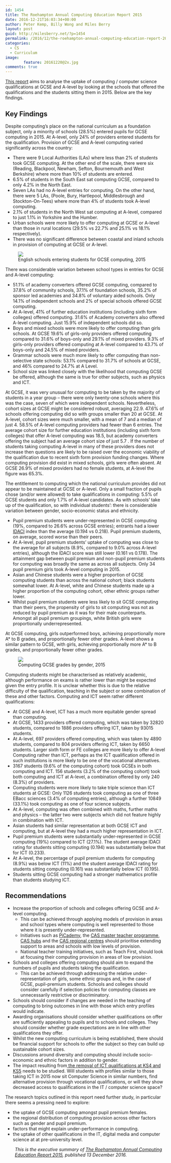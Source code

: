 ```yaml
---
id: 1454
title: The Roehampton Annual Computing Education Report 2015
date: 2016-12-21T16:03:34+00:00
author: Peter Kemp, Billy Wong and Miles Berry
layout: post
guid: http://milesberry.net/?p=1454
permalink: /2016/12/the-roehampton-annual-computing-education-report-2015/
categories:
  - CS
  - Curriculum
image:
        feature: 20161220@2x.jpg
comments: true
---
```

<p style="color: #1e1e1e;">
  <a href="http://bit.ly/TRACER15">This report</a> aims to analyse the uptake of computing / computer science qualifications at GCSE and A-level by looking at the schools that offered the qualifications and the students sitting them in 2015. Below are the key findings.
</p>

<h2 id="key-findings" style="color: #1e1e1e;">
  Key Findings
</h2>

<p style="color: #1e1e1e;">
  Despite computing’s place on the national curriculum as a foundation subject, only a minority of schools (28.5%) entered pupils for GCSE computing in 2015. At A-level, only 24% of providers entered students for the qualification. Provision of GCSE and A-level computing varied significantly across the country:
</p>

<ul style="color: #1e1e1e;">
  <li>
    There were 9 Local Authorities (LAs) where less than 2% of students took GCSE computing. At the other end of the scale, there were six (Reading, Blackpool, Newham, Sefton, Bournemouth and West Berkshire) where more than 10% of students are entered.
  </li>
  <li>
    6.5% of students in the South East sat computing GCSE, compared to only 4.2% in the North East.
  </li>
  <li>
    Seven LAs had no A-level entries for computing. On the other hand, there were 5 LAs, (Poole, Bury, Hartlepool, Middlesbrough and Stockton-On-Tees) where more than 4% of students took A-level computing.
  </li>
  <li>
    2.1% of students in the North West sat computing at A-level, compared to just 1.1% in Yorkshire and the Humber.
  </li>
  <li>
    Urban schools were more likely to offer computing at GCSE or A-level than those in rural locations (29.5% vs 22.7% and 25.1% vs 18.1% respectively).
  </li>
  <li>
    There was no significant difference between coastal and inland schools in provision of computing at GCSE or A-level.
  </li>
</ul>


  <figure>
	<img src="/wp-content/uploads/2016/12/Screen-Shot-2016-12-21-at-16.04.57.png">
 	<figcaption>English schools entering students for GCSE computing, 2015</figcaption>
 </figure>





<p style="color: #1e1e1e;">
  There was considerable variation between school types in entries for GCSE and A-level computing:
</p>

<ul style="color: #1e1e1e;">
  <li>
    51.1% of academy converters offered GCSE computing, compared to 37.8% of community schools, 37.1% of foundation schools, 35.2% of sponsor led academies and 34.8% of voluntary aided schools. Only 14.1% of independent schools and 2% of special schools offered GCSE computing.
  </li>
  <li>
    At A-level, 41% of further education institutions (including sixth form colleges) offered computing. 31.6% of Academy converters also offered A-level computing. Just 15.9% of independent schools did so.
  </li>
  <li>
    Boys and mixed schools were more likely to offer computing than girls schools. At GCSE 19.6% of girls-only providers offered computing compared to 31.6% of boys-only and 29.1% of mixed providers. 9.3% of girls-only providers offered computing at A-level compared to 43.7% of boys-only and 24.5% of mixed providers.
  </li>
  <li>
    Grammar schools were much more likely to offer computing than non-selective state schools: 53.1% compared to 31.7% of schools at GCSE, and 46% compared to 24.7% at A Level.
  </li>
  <li>
    School size was linked closely with the likelihood that computing GCSE be offered, although the same is true for other subjects, such as physics and ICT.
  </li>
</ul>

<p style="color: #1e1e1e;">
  At GCSE, it was very unusual for computing to be taken by the majority of students in a year group &#8211; there were only twenty-one schools where this was the case, seven of which were independent schools. Nevertheless, cohort sizes at GCSE might be considered robust, averaging 22.9. 47.6% of schools offering computing did so with groups smaller than 20 at GCSE. At A-level, cohort sizes were much smaller, with a mean of 7 and a median of just 4. 58.5% of A-level computing providers had fewer than 6 entries. The average cohort size for further education institutions (including sixth form colleges) that offer A-level computing was 18.5, but academy converters offering the subject had an average cohort size of just 5.7 . If the number of students taking computing A-level in many of these providers does not increase then questions are likely to be raised over the economic viability of the qualification due to recent sixth form provision funding changes. Where computing provision did exist in mixed schools, girls were often absent. At GCSE 26.9% of mixed providers had no female students, at A-level the figure was 65.3%.
</p>

<p style="color: #1e1e1e;">
  The entitlement to computing which the national curriculum provides did not appear to be maintained at GCSE or A-level. Only a small fraction of pupils chose (and/or were allowed) to take qualifications in computing: 5.5% of GCSE students and only 1.7% of A-level candidates. As with schools’ take up of the qualification, so with individual students’: there is considerable variation between gender, socio-economic status and ethnicity.
</p>

<ul style="color: #1e1e1e;">
  <li>
    Pupil premium students were under-represented in GCSE computing (19%, compared to 26.6% across GCSE entries); entrants had a lower <a href="https://www.gov.uk/government/statistics/english-indices-of-deprivation-2015">IDACI</a> index than the average (0.194 vs 0.218). Pupil premium students, on average, scored worse than their peers.
  </li>
  <li>
    At A-level, pupil premium students’ uptake of computing was close to the average for all subjects (8.9%, compared to 9.0% across A-level entries), although the IDACI score was still lower (0.161 vs 0.178). The attainment gap between pupil premium and non-pupil premium students for computing was broadly the same as across all subjects. Only 34 pupil premium girls took A-level computing in 2015.
  </li>
  <li>
    Asian and Chinese students were a higher proportion of GCSE computing students than across the national cohort; black students somewhat lower. At A-level, white and Chinese students made up a higher proportion of the computing cohort, other ethnic groups rather lower.
  </li>
  <li>
    Whilst pupil premium students were less likely to sit GCSE computing than their peers, the propensity of girls to sit computing was not as reduced by pupil premium as it was for their male counterparts. Amongst all pupil premium groupings, white British girls were proportionally underrepresented.
  </li>
</ul>

<p style="color: #1e1e1e;">
  At GCSE computing, girls outperformed boys, achieving proportionally more A* to B grades, and proportionally fewer other grades. A-level shows a similar pattern to GCSE, with girls, achieving proportionally more A* to B grades, and proportionally fewer other grades.
</p>

<figure>
<img src="/wp-content/uploads/2016/12/Screen-Shot-2016-12-21-at-16.17.47.png">
<figcaption>Computing GCSE grades by gender, 2015
</figcaption>
</figure>



<p style="color: #1e1e1e;">
  Computing students might be characterised as relatively academic, although performance on exams is rather lower than might be expected given the entry profile. It is unclear whether this is due to the relative difficulty of the qualification, teaching in the subject or some combination of these and other factors. Computing and ICT seem rather different qualifications:
</p>

<ul style="color: #1e1e1e;">
  <li>
    At GCSE and A-level, ICT has a much more equitable gender spread than computing.
  </li>
  <li>
    At GCSE, 1433 providers offered computing, which was taken by 32820 students, compared to 1886 providers offering ICT, taken by 93015 students.
  </li>
  <li>
    At A-level, 697 providers offered computing, which was taken by 4890 students, compared to 804 providers offering ICT, taken by 6650 students. Larger sixth form or FE colleges are more likely to offer A-level Computing rather than ICT, perhaps as the ICT qualification offered in such institutions is more likely to be one of the vocational alternatives.
  </li>
  <li>
    3167 students (9.6% of the computing cohort) took GCSEs in both computing and ICT. 156 students (3.2% of the computing cohort) took both computing and ICT at A-level, a combination offered by only 240 (8.3%) of providers.
  </li>
  <li>
    Computing students were more likely to take triple science than ICT students at GCSE: Only 1126 students took computing as one of three EBacc sciences (3.4% of computing entries), although a further 10849 (33.1%) took computing as one of four science subjects.
  </li>
  <li>
    At A-level, computing was often combined with maths, further maths and physics &#8211; the latter two were subjects which did not feature highly in combination with ICT.
  </li>
  <li>
    Asian students had similar representation at both GCSE ICT and computing, but at A-level they had a much higher representation in ICT.
  </li>
  <li>
    Pupil premium students were substantially under-represented in GCSE computing (19%) compared to ICT (27.1%). The student average IDACI rating for students sitting computing (0.194) was substantially below that for ICT (0.233).
  </li>
  <li>
    At A-level, the percentage of pupil premium students for computing (8.9%) was below ICT (11%) and the student average IDACI rating for students sitting computing (0.161) was substantially below ICT (0.195).
  </li>
  <li>
    Students sitting GCSE computing had a stronger mathematics profile than students studying ICT.
  </li>
</ul>

<h2 id="recommendations" style="color: #1e1e1e;">
  Recommendations
</h2>

<ul style="color: #1e1e1e;">
  <li>
    Increase the proportion of schools and colleges offering GCSE and A-level computing. <ul>
      <li>
        This can be achieved through applying models of provision in areas and school types where computing is well represented to those where it is presently under-represented.
      </li>
      <li>
        Initiatives such as <a href="https://www.raspberrypi.org/picademy/">PiCademy</a>, the <a href="http://www.computingatschool.org.uk/custom_pages/36">CAS master teacher programme</a>, <a href="http://community.computingatschool.org.uk/hubs">CAS hubs</a> and the <a href="http://www.computingatschool.org.uk/crcs">CAS regional centres</a> should prioritise extending support to areas and schools with low levels of provision.
      </li>
      <li>
        National teacher training initiatives, such as Teach First, should look at focusing their computing provision in areas of low provision.
      </li>
    </ul>
  </li>

  <li>
    Schools and colleges offering computing should aim to expand the numbers of pupils and students taking the qualification. <ul>
      <li>
        This can be achieved through addressing the relative under-representation of girls, some ethnic groups and, in the case of GCSE, pupil-premium students. Schools and colleges should consider carefully if selection policies for computing classes are unnecessarily restrictive or discriminatory.
      </li>
    </ul>
  </li>

  <li>
    Schools should consider if changes are needed in the teaching of computing to bring outcomes in line with those which entry profiles would indicate.
  </li>
  <li>
    Awarding organisations should consider whether qualifications on offer are sufficiently appealing to pupils and to schools and colleges. They should consider whether grade expectations are in line with other qualifications they offer.
  </li>
  <li>
    Whilst the new computing curriculum is being established, there should be financial support for schools to offer the subject so they can build up sustainable cohort sizes.
  </li>
  <li>
    Discussions around diversity and computing should include socio-economic and ethnic factors in addition to gender.
  </li>
  <li>
    The impact resulting from<a href="https://www.gov.uk/government/uploads/system/uploads/attachment_data/file/473195/Further_additional_GCSE_and_A_level_subject_content_consultation.pdf"> the removal of ICT qualifications at KS4 and KS5</a> needs to be studied. Will students with profiles similar to those taking ICT in 2015 now sit Computer Science in similar numbers, find alternative provision through vocational qualifications, or will they show decreased access to qualifications in the IT / computer science space?
  </li>
</ul>

<p style="color: #1e1e1e;">
  The research topics outlined in this report need further study, in particular there seems a pressing need to explore:
</p>

<ul style="color: #1e1e1e;">
  <li>
    the uptake of GCSE computing amongst pupil premium females.
  </li>
  <li>
    the regional distribution of computing provision across other factors such as gender and pupil premium.
  </li>
  <li>
    factors that might explain under-performance in computing.
  </li>
  <li>
    the uptake of other qualifications in the IT, digital media and computer science at at pre-university level.
  </li>
</ul>

<p style="padding-left: 30px;">
  <em>This is the executive summary of <a href="http://bit.ly/TRACER15">The Roehampton Annual Computing Education Report 2015</a>, published 13 December 2016.</em>
</p>
